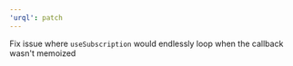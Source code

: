 ```yaml
---
'urql': patch
---
```


Fix issue where `useSubscription` would endlessly loop when the callback wasn't memoized
